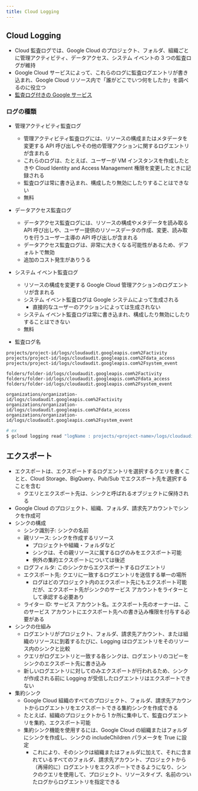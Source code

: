 ```yaml
---
title: Cloud Logging
---
```


## Cloud Logging
* Cloud 監査ログでは、Google Cloud のプロジェクト、フォルダ、組織ごとに管理アクティビティ、データアクセス、システム イベントの 3 つの監査ログが維持
* Google Cloud サービスによって、これらのログに監査ログエントリが書き込まれ、Google Cloud リソース内で「誰がどこでいつ何をしたか」を調べるのに役立つ
* [監査ログ付きの Google サービス](https://cloud.google.com/logging/docs/audit/services?hl=ja)

### ログの種類
* 管理アクティビティ監査ログ
  * 管理アクティビティ監査ログには、リソースの構成またはメタデータを変更する API 呼び出しやその他の管理アクションに関するログエントリが含まれる
  * これらのログは、たとえば、ユーザーが VM インスタンスを作成したときや Cloud Identity and Access Management 権限を変更したときに記録される
  * 監査ログは常に書き込まれ、構成したり無効にしたりすることはできない
  * 無料
* データアクセス監査ログ
  * データアクセス監査ログには、リソースの構成やメタデータを読み取る API 呼び出しや、ユーザー提供のリソースデータの作成、変更、読み取りを行うユーザー主導の API 呼び出しが含まれる
  * データアクセス監査ログは、非常に大きくなる可能性があるため、デフォルトで無効
  * 追加のコスト発生がありうる
* システム イベント監査ログ
  * リソースの構成を変更する Google Cloud 管理アクションのログエントリが含まれる
  * システム イベント監査ログは Google システムによって生成される
    * 直接的なユーザーのアクションによっては生成されない
  * システム イベント監査ログは常に書き込まれ、構成したり無効にしたりすることはできない
  * 無料

* 監査ログ名
```
projects/project-id/logs/cloudaudit.googleapis.com%2Factivity
projects/project-id/logs/cloudaudit.googleapis.com%2Fdata_access
projects/project-id/logs/cloudaudit.googleapis.com%2Fsystem_event

folders/folder-id/logs/cloudaudit.googleapis.com%2Factivity
folders/folder-id/logs/cloudaudit.googleapis.com%2Fdata_access
folders/folder-id/logs/cloudaudit.googleapis.com%2Fsystem_event

organizations/organization-id/logs/cloudaudit.googleapis.com%2Factivity
organizations/organization-id/logs/cloudaudit.googleapis.com%2Fdata_access
organizations/organization-id/logs/cloudaudit.googleapis.com%2Fsystem_event
```

``` bash
# ex
$ gcloud logging read "logName : projects/<project-name>/logs/cloudaudit.googleapis.com%2Factivity"
```

## エクスポート
* エクスポートは、エクスポートするログエントリを選択するクエリを書くことと、Cloud Storage、BigQuery、Pub/Sub でエクスポート先を選択することを含む
  * クエリとエクスポート先は、シンクと呼ばれるオブジェクトに保持される
* Google Cloud のプロジェクト、組織、フォルダ、請求先アカウントでシンクを作成可
* シンクの構成
  * シンク識別子: シンクの名前
  * 親リソース: シンクを作成するリソース
    * プロジェクトや組織・フォルダなど
    * シンクは、その親リソースに属するログのみをエクスポート可能
    * 例外の集約エクスポートについては後述
  * ログフィルタ: このシンクからエクスポートするログエントリ
  * エクスポート先: クエリに一致するログエントリを送信する単一の場所
    * ログはどのプロジェクト内のエクスポート先にもエクスポート可能だが、エクスポート先がシンクのサービス アカウントをライターとして承認する必要あり
  * ライター ID: サービス アカウント名。エクスポート先のオーナーは、このサービス アカウントにエクスポート先への書き込み権限を付与する必要がある
* シンクの仕組み
  * ログエントリがプロジェクト、フォルダ、請求先アカウント、または組織のリソースに到着するたびに、Logging はログエントリをそのリソース内のシンクと比較
  * クエリがログエントリと一致する各シンクは、ログエントリのコピーをシンクのエクスポート先に書き込み
  * 新しいログエントリに対してのみエクスポートが行われるため、シンクが作成される前に Logging が受信したログエントリはエクスポートできない
* 集約シンク
  * Google Cloud 組織のすべてのプロジェクト、フォルダ、請求先アカウントからログエントリをエクスポートできる集約シンクを作成できる
  * たとえば、組織のプロジェクトから 1 か所に集中して、監査ログエントリを集約、エクスポート可能
  * 集約シンク機能を使用するには、Google Cloud の組織またはフォルダにシンクを作成し、シンクの includeChildren パラメータを True に設定
    * これにより、そのシンクは組織またはフォルダに加えて、それに含まれているすべてのフォルダ、請求先アカウント、プロジェクトから（再帰的に）ログエントリをエクスポートできるようになり、シンクのクエリを使用して、プロジェクト、リソースタイプ、名前のついたログからログエントリを指定できる
